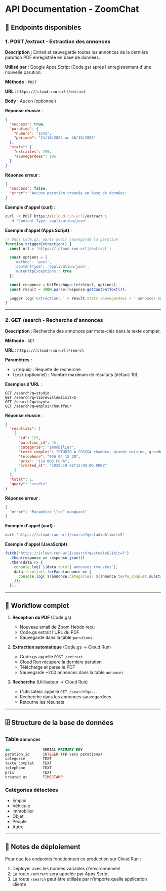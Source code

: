 # API Documentation - ZoomChat

## 📌 Endpoints disponibles

### 1. POST /extract - Extraction des annonces

**Description** : Extrait et sauvegarde toutes les annonces de la dernière parution PDF enregistrée en base de données.

**Utilisé par** : Google Apps Script (Code.gs) après l'enregistrement d'une nouvelle parution.

**Méthode** : `POST`

**URL** : `https://[cloud-run-url]/extract`

**Body** : Aucun (optionnel)

**Réponse réussie** :
```json
{
  "success": true,
  "parution": {
    "numero": "1545",
    "periode": "24/10/2025 au 30/10/2025"
  },
  "stats": {
    "extraites": 195,
    "sauvegardees": 195
  }
}
```

**Réponse erreur** :
```json
{
  "success": false,
  "error": "Aucune parution trouvée en base de données"
}
```

**Exemple d'appel (curl)** :
```bash
curl -X POST https://[cloud-run-url]/extract \
  -H "Content-Type: application/json"
```

**Exemple d'appel (Apps Script)** :
```javascript
// Dans Code.gs, après avoir sauvegardé la parution
function triggerExtraction() {
  const url = 'https://[cloud-run-url]/extract';

  const options = {
    'method': 'post',
    'contentType': 'application/json',
    'muteHttpExceptions': true
  };

  const response = UrlFetchApp.fetch(url, options);
  const result = JSON.parse(response.getContentText());

  Logger.log('Extraction: ' + result.stats.sauvegardees + ' annonces sauvegardées');
}
```

---

### 2. GET /search - Recherche d'annonces

**Description** : Recherche des annonces par mots-clés dans le texte complet.

**Méthode** : `GET`

**URL** : `https://[cloud-run-url]/search`

**Paramètres** :
- `q` (requis) : Requête de recherche
- `limit` (optionnel) : Nombre maximum de résultats (défaut: 10)

**Exemples d'URL** :
```
GET /search?q=studio
GET /search?q=libreville&limit=5
GET /search?q=toyota
GET /search?q=emploi+chauffeur
```

**Réponse réussie** :
```json
{
  "resultats": [
    {
      "id": 123,
      "parution_id": 45,
      "categorie": "Immobilier",
      "texte_complet": "STUDIO À COSYGA chambre, grande cuisine, grande douche/wc...",
      "telephone": "066 04 15 20",
      "prix": "110 000 FCFA",
      "created_at": "2025-10-26T12:00:00.000Z"
    }
  ],
  "total": 1,
  "query": "studio"
}
```

**Réponse erreur** :
```json
{
  "error": "Paramètre \"q\" manquant"
}
```

**Exemple d'appel (curl)** :
```bash
curl "https://[cloud-run-url]/search?q=studio&limit=5"
```

**Exemple d'appel (JavaScript)** :
```javascript
fetch('https://[cloud-run-url]/search?q=studio&limit=5')
  .then(response => response.json())
  .then(data => {
    console.log(`${data.total} annonces trouvées`);
    data.resultats.forEach(annonce => {
      console.log(`${annonce.categorie}: ${annonce.texte_complet.substring(0, 100)}...`);
    });
  });
```

---

## 🔄 Workflow complet

1. **Réception du PDF** (Code.gs)
   - Nouveau email de Zoom Hebdo reçu
   - Code.gs extrait l'URL du PDF
   - Sauvegarde dans la table `parutions`

2. **Extraction automatique** (Code.gs → Cloud Run)
   - Code.gs appelle `POST /extract`
   - Cloud Run récupère la dernière parution
   - Télécharge et parse le PDF
   - Sauvegarde ~200 annonces dans la table `annonces`

3. **Recherche** (Utilisateur → Cloud Run)
   - L'utilisateur appelle `GET /search?q=...`
   - Recherche dans les annonces sauvegardées
   - Retourne les résultats

---

## 🗄️ Structure de la base de données

### Table `annonces`
```sql
id               SERIAL PRIMARY KEY
parution_id      INTEGER (FK vers parutions)
categorie        TEXT
texte_complet    TEXT
telephone        TEXT
prix             TEXT
created_at       TIMESTAMP
```

### Catégories détectées
- Emploi
- Véhicule
- Immobilier
- Objet
- People
- Autre

---

## 🚀 Notes de déploiement

Pour que les endpoints fonctionnent en production sur Cloud Run :

1. Déployer avec les bonnes variables d'environnement
2. La route `/extract` sera appelée par Apps Script
3. La route `/search` peut être utilisée par n'importe quelle application cliente
